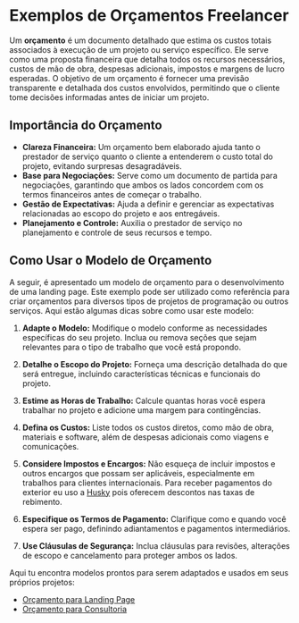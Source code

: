 # Exemplos de Orçamentos Freelancer

Um **orçamento** é um documento detalhado que estima os custos totais associados à execução de um projeto ou serviço específico. Ele serve como uma proposta financeira que detalha todos os recursos necessários, custos de mão de obra, despesas adicionais, impostos e margens de lucro esperadas. O objetivo de um orçamento é fornecer uma previsão transparente e detalhada dos custos envolvidos, permitindo que o cliente tome decisões informadas antes de iniciar um projeto.

## Importância do Orçamento

- **Clareza Financeira:** Um orçamento bem elaborado ajuda tanto o prestador de serviço quanto o cliente a entenderem o custo total do projeto, evitando surpresas desagradáveis.
- **Base para Negociações:** Serve como um documento de partida para negociações, garantindo que ambos os lados concordem com os termos financeiros antes de começar o trabalho.
- **Gestão de Expectativas:** Ajuda a definir e gerenciar as expectativas relacionadas ao escopo do projeto e aos entregáveis.
- **Planejamento e Controle:** Auxilia o prestador de serviço no planejamento e controle de seus recursos e tempo.

## Como Usar o Modelo de Orçamento

A seguir, é apresentado um modelo de orçamento para o desenvolvimento de uma landing page. Este exemplo pode ser utilizado como referência para criar orçamentos para diversos tipos de projetos de programação ou outros serviços. Aqui estão algumas dicas sobre como usar este modelo:

1. **Adapte o Modelo:** Modifique o modelo conforme as necessidades específicas do seu projeto. Inclua ou remova seções que sejam relevantes para o tipo de trabalho que você está propondo.

2. **Detalhe o Escopo do Projeto:** Forneça uma descrição detalhada do que será entregue, incluindo características técnicas e funcionais do projeto.

3. **Estime as Horas de Trabalho:** Calcule quantas horas você espera trabalhar no projeto e adicione uma margem para contingências.

4. **Defina os Custos:** Liste todos os custos diretos, como mão de obra, materiais e software, além de despesas adicionais como viagens e comunicações.

5. **Considere Impostos e Encargos:** Não esqueça de incluir impostos e outros encargos que possam ser aplicáveis, especialmente em trabalhos para clientes internacionais. Para receber pagamentos do exterior eu uso a [Husky](https://app.husky.io/onboarding?ref=cec5a48f-d78f-4497-ba13-bd3b49ed78eb) pois oferecem descontos nas taxas de rebimento.

7. **Especifique os Termos de Pagamento:** Clarifique como e quando você espera ser pago, definindo adiantamentos e pagamentos intermediários.

9. **Use Cláusulas de Segurança:** Inclua cláusulas para revisões, alterações de escopo e cancelamento para proteger ambos os lados.

Aqui tu encontra modelos prontos para serem adaptados e usados em seus próprios projetos: 
- [Orçamento para Landing Page](https://github.com/sspacecoding/OrcamentoDasGurias/blob/main/OrcamentoLandingPage.md)
- [Orçamento para Consultoria](https://github.com/sspacecoding/OrcamentoDasGurias/blob/main/OrcamentoConsultoria.md)
